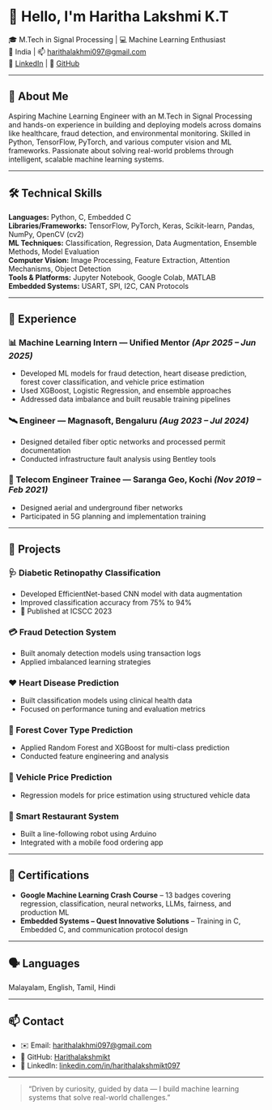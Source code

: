 # 👋 Hello, I'm Haritha Lakshmi K.T

🎓 M.Tech in Signal Processing | 💻 Machine Learning Enthusiast  
📍 India | 📫 harithalakhmi097@gmail.com  
🔗 [LinkedIn](https://www.linkedin.com/in/harithalakshmikt097) | 🔗 [GitHub](https://github.com/Harithalakshmikt)

---

## 🧾 About Me

Aspiring Machine Learning Engineer with an M.Tech in Signal Processing and hands-on experience in building and deploying models across domains like healthcare, fraud detection, and environmental monitoring. Skilled in Python, TensorFlow, PyTorch, and various computer vision and ML frameworks. Passionate about solving real-world problems through intelligent, scalable machine learning systems.

---

## 🛠️ Technical Skills

**Languages:** Python, C, Embedded C  
**Libraries/Frameworks:** TensorFlow, PyTorch, Keras, Scikit-learn, Pandas, NumPy, OpenCV (cv2)  
**ML Techniques:** Classification, Regression, Data Augmentation, Ensemble Methods, Model Evaluation  
**Computer Vision:** Image Processing, Feature Extraction, Attention Mechanisms, Object Detection  
**Tools & Platforms:** Jupyter Notebook, Google Colab, MATLAB  
**Embedded Systems:** USART, SPI, I2C, CAN Protocols

---

## 💼 Experience

### 📊 Machine Learning Intern — Unified Mentor *(Apr 2025 – Jun 2025)*  
- Developed ML models for fraud detection, heart disease prediction, forest cover classification, and vehicle price estimation  
- Used XGBoost, Logistic Regression, and ensemble approaches  
- Addressed data imbalance and built reusable training pipelines

### 🛰️ Engineer — Magnasoft, Bengaluru *(Aug 2023 – Jul 2024)*  
- Designed detailed fiber optic networks and processed permit documentation  
- Conducted infrastructure fault analysis using Bentley tools

### 📡 Telecom Engineer Trainee — Saranga Geo, Kochi *(Nov 2019 – Feb 2021)*  
- Designed aerial and underground fiber networks  
- Participated in 5G planning and implementation training

---

## 🚀 Projects

### 🩺 Diabetic Retinopathy Classification  
- Developed EfficientNet-based CNN model with data augmentation  
- Improved classification accuracy from 75% to 94%  
- 📄 Published at ICSCC 2023

### 💳 Fraud Detection System  
- Built anomaly detection models using transaction logs  
- Applied imbalanced learning strategies

### ❤️ Heart Disease Prediction  
- Built classification models using clinical health data  
- Focused on performance tuning and evaluation metrics

### 🌲 Forest Cover Type Prediction  
- Applied Random Forest and XGBoost for multi-class prediction  
- Conducted feature engineering and analysis

### 🚗 Vehicle Price Prediction  
- Regression models for price estimation using structured vehicle data

### 🤖 Smart Restaurant System  
- Built a line-following robot using Arduino  
- Integrated with a mobile food ordering app

---

## 📜 Certifications

- **Google Machine Learning Crash Course** – 13 badges covering regression, classification, neural networks, LLMs, fairness, and production ML  
- **Embedded Systems – Quest Innovative Solutions** – Training in C, Embedded C, and communication protocol design

---

## 🗣 Languages

Malayalam, English, Tamil, Hindi

---

## 📫 Contact

- ✉️ Email: harithalakhmi097@gmail.com  
- 🔗 GitHub: [Harithalakshmikt](https://github.com/Harithalakshmikt)  
- 🔗 LinkedIn: [linkedin.com/in/harithalakshmikt097](https://www.linkedin.com/in/harithalakshmikt097)

---

> “Driven by curiosity, guided by data — I build machine learning systems that solve real-world challenges.”

